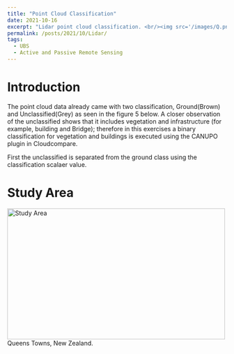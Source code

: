 ```yaml
---
title: "Point Cloud Classification"
date: 2021-10-16
excerpt: "Lidar point cloud classification. <br/><img src='/images/Q.png'/>"
permalink: /posts/2021/10/Lidar/
tags:
  - UBS
  - Active and Passive Remote Sensing
---
```



Introduction
===

The point cloud data already came with two classification, Ground(Brown) and Unclassified(Grey) as seen in the figure 5 below. A  closer observation of the unclassified shows that it includes vegetation and infrastructure (for example, building and Bridge); therefore in this exercises a binary classification for  vegetation and buildings is executed using the CANUPO plugin in Cloudcompare.

First the unclassified is separated from the ground class using the classification scalaer value.

Study Area
===

<img src="/images/Study-Area.png" alt="Study Area" style="height: 300px; width:500px;"/>  
Queens Towns, New Zealand.
